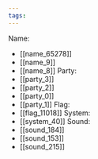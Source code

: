 ```yaml
---
tags:
---
```

Name:
- [[name_65278]]
- [[name_9]]
- [[name_8]]
Party:
- [[party_3]]
- [[party_2]]
- [[party_0]]
- [[party_1]]
Flag:
- [[flag_11018]]
System:
- [[system_40]]
Sound:
- [[sound_184]]
- [[sound_153]]
- [[sound_215]]
